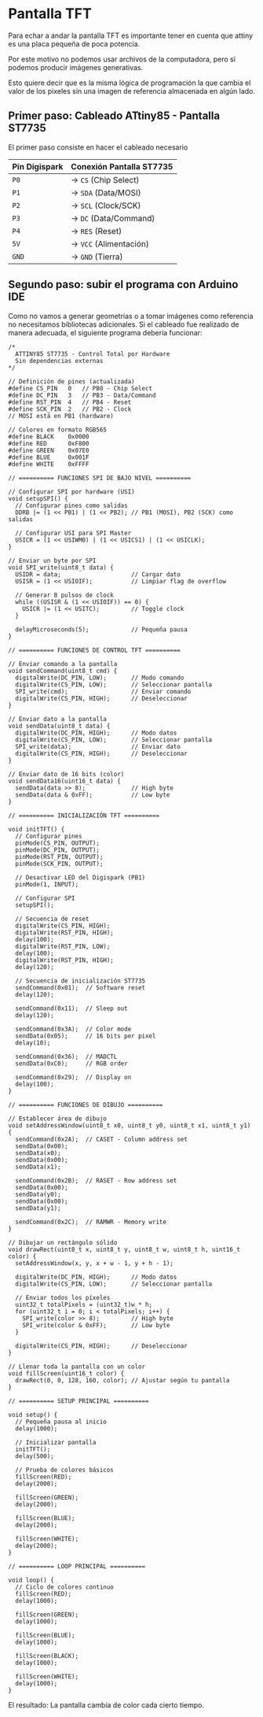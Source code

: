 # Pantalla TFT

Para echar a andar la pantalla TFT es importante tener en cuenta que attiny es una placa pequeña de poca potencia. 

Por este motivo no podemos usar archivos de la computadora, pero sí podemos producir imágenes generativas. 

Esto quiere decir que es la misma lógica de programación la que cambia el valor de los pixeles sin una imagen de referencia almacenada en algún lado. 

## Primer paso: Cableado ATtiny85 - Pantalla ST7735

El primer paso consiste en hacer el cableado necesario 

| Pin Digispark  | Conexión Pantalla ST7735  |
|----------------|---------------------------|
| `P0`           | → `CS` (Chip Select)      |
| `P1`           | → `SDA` (Data/MOSI)       |
| `P2`           | → `SCL` (Clock/SCK)       |
| `P3`           | → `DC` (Data/Command)     |
| `P4`           | → `RES` (Reset)           |
| `5V`           | → `VCC` (Alimentación)    |
| `GND`          | → `GND` (Tierra)          |

## Segundo paso: subir el programa con Arduino IDE

Como no vamos a generar geometrías o a tomar imágenes como referencia no necesitamos bibliotecas adicionales. Si el cableado fue realizado de manera adecuada, el siguiente programa debería funcionar: 

```
/*
  ATTINY85 ST7735 - Control Total por Hardware
  Sin dependencias externas
*/

// Definición de pines (actualizada)
#define CS_PIN   0   // PB0 - Chip Select
#define DC_PIN   3   // PB3 - Data/Command  
#define RST_PIN  4   // PB4 - Reset
#define SCK_PIN  2   // PB2 - Clock
// MOSI está en PB1 (hardware)

// Colores en formato RGB565
#define BLACK    0x0000
#define RED      0xF800
#define GREEN    0x07E0
#define BLUE     0x001F
#define WHITE    0xFFFF

// ========== FUNCIONES SPI DE BAJO NIVEL ==========

// Configurar SPI por hardware (USI)
void setupSPI() {
  // Configurar pines como salidas
  DDRB |= (1 << PB1) | (1 << PB2); // PB1 (MOSI), PB2 (SCK) como salidas
  
  // Configurar USI para SPI Master
  USICR = (1 << USIWM0) | (1 << USICS1) | (1 << USICLK);
}

// Enviar un byte por SPI
void SPI_write(uint8_t data) {
  USIDR = data;                    // Cargar dato
  USISR = (1 << USIOIF);           // Limpiar flag de overflow
  
  // Generar 8 pulsos de clock
  while ((USISR & (1 << USIOIF)) == 0) {
    USICR |= (1 << USITC);         // Toggle clock
  }
  
  delayMicroseconds(5);            // Pequeña pausa
}

// ========== FUNCIONES DE CONTROL TFT ==========

// Enviar comando a la pantalla
void sendCommand(uint8_t cmd) {
  digitalWrite(DC_PIN, LOW);       // Modo comando
  digitalWrite(CS_PIN, LOW);       // Seleccionar pantalla
  SPI_write(cmd);                  // Enviar comando
  digitalWrite(CS_PIN, HIGH);      // Deseleccionar
}

// Enviar dato a la pantalla
void sendData(uint8_t data) {
  digitalWrite(DC_PIN, HIGH);      // Modo datos
  digitalWrite(CS_PIN, LOW);       // Seleccionar pantalla
  SPI_write(data);                 // Enviar dato
  digitalWrite(CS_PIN, HIGH);      // Deseleccionar
}

// Enviar dato de 16 bits (color)
void sendData16(uint16_t data) {
  sendData(data >> 8);             // High byte
  sendData(data & 0xFF);           // Low byte
}

// ========== INICIALIZACIÓN TFT ==========

void initTFT() {
  // Configurar pines
  pinMode(CS_PIN, OUTPUT);
  pinMode(DC_PIN, OUTPUT);
  pinMode(RST_PIN, OUTPUT);
  pinMode(SCK_PIN, OUTPUT);
  
  // Desactivar LED del Digispark (PB1)
  pinMode(1, INPUT);
  
  // Configurar SPI
  setupSPI();
  
  // Secuencia de reset
  digitalWrite(CS_PIN, HIGH);
  digitalWrite(RST_PIN, HIGH);
  delay(100);
  digitalWrite(RST_PIN, LOW);
  delay(100);
  digitalWrite(RST_PIN, HIGH);
  delay(120);

  // Secuencia de inicialización ST7735
  sendCommand(0x01);  // Software reset
  delay(120);
  
  sendCommand(0x11);  // Sleep out
  delay(120);
  
  sendCommand(0x3A);  // Color mode
  sendData(0x05);     // 16 bits per pixel
  delay(10);
  
  sendCommand(0x36);  // MADCTL
  sendData(0xC0);     // RGB order
  
  sendCommand(0x29);  // Display on
  delay(100);
}

// ========== FUNCIONES DE DIBUJO ==========

// Establecer área de dibujo
void setAddressWindow(uint8_t x0, uint8_t y0, uint8_t x1, uint8_t y1) {
  sendCommand(0x2A);  // CASET - Column address set
  sendData(0x00);
  sendData(x0);
  sendData(0x00);
  sendData(x1);
  
  sendCommand(0x2B);  // RASET - Row address set
  sendData(0x00);
  sendData(y0);
  sendData(0x00);
  sendData(y1);
  
  sendCommand(0x2C);  // RAMWR - Memory write
}

// Dibujar un rectángulo sólido
void drawRect(uint8_t x, uint8_t y, uint8_t w, uint8_t h, uint16_t color) {
  setAddressWindow(x, y, x + w - 1, y + h - 1);
  
  digitalWrite(DC_PIN, HIGH);      // Modo datos
  digitalWrite(CS_PIN, LOW);       // Seleccionar pantalla
  
  // Enviar todos los píxeles
  uint32_t totalPixels = (uint32_t)w * h;
  for (uint32_t i = 0; i < totalPixels; i++) {
    SPI_write(color >> 8);         // High byte
    SPI_write(color & 0xFF);       // Low byte
  }
  
  digitalWrite(CS_PIN, HIGH);      // Deseleccionar
}

// Llenar toda la pantalla con un color
void fillScreen(uint16_t color) {
  drawRect(0, 0, 128, 160, color); // Ajustar según tu pantalla
}

// ========== SETUP PRINCIPAL ==========

void setup() {
  // Pequeña pausa al inicio
  delay(1000);
  
  // Inicializar pantalla
  initTFT();
  delay(500);
  
  // Prueba de colores básicos
  fillScreen(RED);
  delay(2000);
  
  fillScreen(GREEN);
  delay(2000);
  
  fillScreen(BLUE);
  delay(2000);
  
  fillScreen(WHITE);
  delay(2000);
}

// ========== LOOP PRINCIPAL ==========

void loop() {
  // Ciclo de colores continuo
  fillScreen(RED);
  delay(1000);
  
  fillScreen(GREEN);
  delay(1000);
  
  fillScreen(BLUE);
  delay(1000);
  
  fillScreen(BLACK);
  delay(1000);
  
  fillScreen(WHITE);
  delay(1000);
}
```

El resultado: La pantalla cambia de color cada cierto tiempo. 
